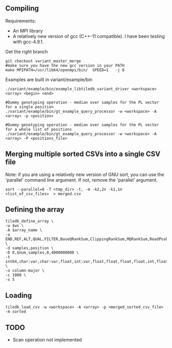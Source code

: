 ## Compiling

Requirements:
* An MPI library
* A relatively new version of gcc (C++-11 compatible). I have been testing with gcc-4.9.1.

Get the right branch

    git checkout variant_master_merge
    #make sure you have the new gcc version in your PATH
    make MPIPATH=/usr/lib64/openmpi/bin/  SPEED=1   -j 8

Examples are built in variant/example/bin

    ./variant/example/bin/example_libtiledb_variant_driver <workspace> <array> <begin> <end>

    #Dummy genotyping operation - median over samples for the PL vector for a single position
    ./variant/example/bin/gt_example_query_processor -w <workspace> -A <array> -p <position>

    #Dummy genotyping operation - median over samples for the PL vector for a whole list of positions
    ./variant/example/bin/gt_example_query_processor -w <workspace> -A <array> -P <positions_file>

## Merging multiple sorted CSVs into a single CSV file
Note: if you are using a relatively new version of GNU sort, you can use the 'parallel' command line argument. If not, remove the 'parallel' argument.
    
    sort --parallel=8 -T <tmp_dir> -t, -m -k2,2n -k1,1n <list_of_csv_files>  > merged.csv

## Defining the array

    tiledb_define_array \
    -w $ws \
    -A $array_name \
    -a END,REF,ALT,QUAL,FILTER,BaseQRankSum,ClippingRankSum,MQRankSum,ReadPosRankSum,DP,MQ,MQ0,DP_FORMAT,MIN_DP,GQ,SB,AD,PL,GT \
    -d samples,position \
    -D 0,$num_samples,0,4000000000 \
    -t int64,char:var,char:var,float,int:var,float,float,float,float,int,float,int,int,int,int,int:4,int:var,int:var,int:var,int64 \
    -o column-major \
    -c 1000 \
    -s 5

## Loading

    tiledb_load_csv -w <workspace> -A <array> -p <merged_sorted_csv_file> -m sorted

    

## TODO
* Scan operation not implemented
